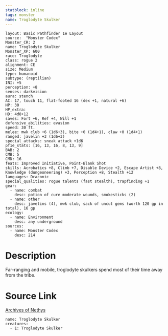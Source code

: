 ```yaml
---
statblock: inline
tags: monster
name: Troglodyte Skulker
---
```

```statblock
layout: Basic Pathfinder 1e Layout
source:  "Monster Codex"
Monster_CR: 2
name: Troglodyte Skulker
Monster_XP: 600
race: Troglodyte
class: rogue 2
alignment: CE
size: Medium
type: humanoid
subtype: (reptilian)
INI: +5
perception: +8
senses: darkvision
aura: stench
AC: 17, touch 11, flat-footed 16 (dex +1, natural +6)
HP: 30
HP_extra: 
HD: 4d8+12
saves: Fort +6, Ref +4, Will +1
defensive_abilities: evasion
speed: 30 ft.
melee: mwk club +6 (1d6+3), bite +0 (1d4+1), claw +0 (1d4+1)
ranged: javelin +3 (1d6+3)
special_attacks: sneak attack +1d6
pf1e_stats: [16, 13, 16, 8, 13, 9]
BAB: 2
CMB: 5
CMD: 16
feats: Improved Initiative, Point-Blank Shot
skills: Acrobatics +8, Climb +7, Disable Device +2, Escape Artist +8, Knowledge (dungeoneering) +3, Perception +8, Stealth +12
languages: Draconic
special_qualities: rogue talents (fast stealth), trapfinding +1
gear:
  - name: combat
    desc: potion of cure moderate wounds, smokesticks (2)
  - name: other
    desc: javelins (4), mwk club, sack of uncut gems (worth 120 gp in total), 16 gp
ecology:
  - name: Environment
    desc: any underground
sources:
  - name: Monster Codex
    desc: 214
```
# Description
Far-ranging and mobile, troglodyte skulkers spend most of their time away from the tribe.
# Source Link
[Archives of Nethys](https://aonprd.com/MonsterDisplay.aspx?ItemName=Troglodyte%20Skulker)
```encounter-table
name: Troglodyte Skulker
creatures:
  - 1: Troglodyte Skulker
```
